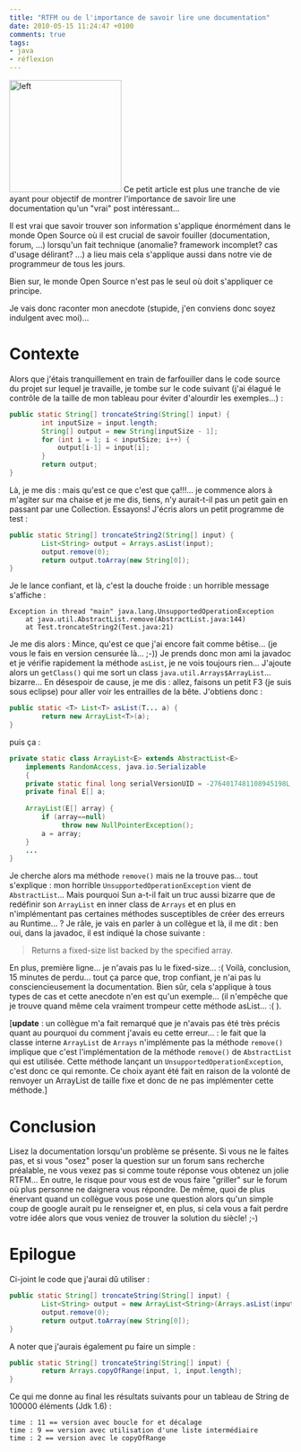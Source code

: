 ```yaml
---
title: "RTFM ou de l'importance de savoir lire une documentation"
date: 2010-05-15 11:24:47 +0100
comments: true
tags: 
- java
- réflexion
---
```

<img height="200" src="http://farm1.static.flickr.com/100/291194341_5d141633c8.jpg" width="200" alt="left"/>
Ce petit article est plus une tranche de vie ayant pour objectif de montrer l'importance de savoir lire une documentation qu'un "vrai" post intéressant...

Il est vrai que savoir trouver son information s'applique énormément dans le monde Open Source où il est crucial de savoir fouiller (documentation, forum, ...) lorsqu'un fait technique (anomalie? framework incomplet? cas d'usage délirant? ...) a lieu mais cela s'applique aussi dans notre vie de programmeur de tous les jours.

 
Bien sur, le monde Open Source n'est pas le seul où doit s'appliquer ce principe.

Je vais donc raconter mon anecdote (stupide, j'en conviens donc soyez indulgent avec moi)...
<!-- more -->
# Contexte
Alors que j'étais tranquillement en train de farfouiller dans le code source du projet sur lequel je travaille, je tombe sur le code suivant (j'ai élagué le contrôle de la taille de mon tableau pour éviter d'alourdir les exemples...) :
```java
public static String[] troncateString(String[] input) {
        int inputSize = input.length;
        String[] output = new String[inputSize - 1];
        for (int i = 1; i < inputSize; i++) {
            output[i-1] = input[i];
        }
        return output;
}
```
Là, je me dis : mais qu'est ce que c'est que ça!!!... je commence alors à m'agiter sur ma chaise et je me dis, tiens, n'y aurait-t-il pas un petit gain en passant par une Collection. Essayons! J'écris alors un petit programme de test :
```java
public static String[] troncateString2(String[] input) {
        List<String> output = Arrays.asList(input);
        output.remove(0);
        return output.toArray(new String[0]);
}
```
Je le lance confiant, et là, c'est la douche froide : un horrible message s'affiche :

```text
Exception in thread "main" java.lang.UnsupportedOperationException
    at java.util.AbstractList.remove(AbstractList.java:144)
    at Test.troncateString2(Test.java:21)
```
Je me dis alors : Mince, qu'est ce que j'ai encore fait comme bêtise... (je vous le fais en version censurée là... ;-)) Je prends donc mon ami la javadoc et je vérifie rapidement la méthode `asList`, je ne vois toujours rien... J'ajoute alors un `getClass()` qui me sort un class `java.util.Arrays$ArrayList`... bizarre... En désespoir de cause, je me dis : allez, faisons un petit F3 (je suis sous eclipse) pour aller voir les entrailles de la bête. J'obtiens donc :
```java
public static <T> List<T> asList(T... a) {
        return new ArrayList<T>(a);
}
```
puis ça :
```java
private static class ArrayList<E> extends AbstractList<E>
    implements RandomAccess, java.io.Serializable
    {
    private static final long serialVersionUID = -2764017481108945198L;
    private final E[] a;
 
    ArrayList(E[] array) {
        if (array==null)
             throw new NullPointerException();
        a = array;
    }
    ...
}
```
Je cherche alors ma méthode `remove()` mais ne la trouve pas... tout s'explique : mon horrible `UnsupportedOperationException` vient de `AbstractList`... Mais pourquoi Sun a-t-il fait un truc aussi bizarre que de redéfinir son `ArrayList` en inner class de `Arrays` et en plus en n'implémentant pas certaines méthodes susceptibles de créer des erreurs au Runtime... ? Je râle, je vais en parler à un collègue et là, il me dit : ben oui, dans la javadoc, il est indiqué la chose suivante :

>Returns a fixed-size list backed by the specified array.

En plus, première ligne... je n'avais pas lu le fixed-size... :( Voilà, conclusion, 15 minutes de perdu... tout ça parce que, trop confiant, je n'ai pas lu consciencieusement la documentation. Bien sûr, cela s'applique à tous types de cas et cette anecdote n'en est qu'un exemple... (il n'empêche que je trouve quand même cela vraiment trompeur cette méthode asList... :( ).

[__update__ : un collègue m'a fait remarqué que je n'avais pas été très précis quant au pourquoi du comment j'avais eu cette erreur... : le fait que la classe interne `ArrayList` de `Arrays` n'implémente pas la méthode `remove()` implique que c'est l'implémentation de la méthode `remove()` de `AbstractList` qui est utilisée. Cette méthode lançant un `UnsupportedOperationException`, c'est donc ce qui remonte. Ce choix ayant été fait en raison de la volonté de renvoyer un ArrayList de taille fixe et donc de ne pas implémenter cette méthode.]

# Conclusion

Lisez la documentation lorsqu'un problème se présente. Si vous ne le faites pas, et si vous "osez" poser la question sur un forum sans recherche préalable, ne vous vexez pas si comme toute réponse vous obtenez un jolie RTFM... En outre, le risque pour vous est de vous faire "griller" sur le forum où plus personne ne daignera vous répondre. De même, quoi de plus énervant quand un collègue vous pose une question alors qu'un simple coup de google aurait pu le renseigner et, en plus, si cela vous a fait perdre votre idée alors que vous veniez de trouver la solution du siècle! ;-)
# Epilogue

Ci-joint le code que j'aurai dû utiliser :

```java
public static String[] troncateString(String[] input) {
        List<String> output = new ArrayList<String>(Arrays.asList(input));
        output.remove(0);
        return output.toArray(new String[0]);
}
```
A noter que j'aurais également pu faire un simple :
```java
public static String[] troncateString(String[] input) {
        return Arrays.copyOfRange(input, 1, input.length);
}
```
Ce qui me donne au final les résultats suivants pour un tableau de String de 100000 éléments (Jdk 1.6) :
```text
time : 11 == version avec boucle for et décalage
time : 9 == version avec utilisation d'une liste intermédiaire
time : 2 == version avec le copyOfRange
```
